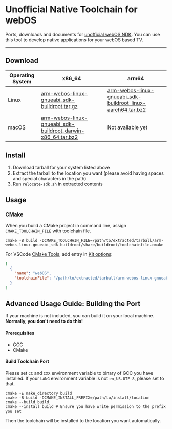 # Unofficial Native Toolchain for webOS

Ports, downloads and documents for [unofficial webOS NDK](https://github.com/openlgtv/buildroot-nc4).
You can use this tool to develop native applications for your webOS based TV.

---

## Download

| Operating System | x86_64                                                                                 | arm64                                                                                  |
|------------------|----------------------------------------------------------------------------------------|----------------------------------------------------------------------------------------|
| Linux            | [arm-webos-linux-gnueabi_sdk-buildroot.tar.gz][toolchain-linux-x86_64]                 | [arm-webos-linux-gnueabi_sdk-buildroot_linux-aarch64.tar.bz2][toolchain-linux-aarch64] |
| macOS            | [arm-webos-linux-gnueabi_sdk-buildroot_darwin-x86_64.tar.bz2][toolchain-darwin-x86_64] | Not available yet                                                                      |

## Install

1. Download tarball for your system listed above
2. Extract the tarball to the location you want (please avoid having spaces and special characters in the path)
3. Run `relocate-sdk.sh` in extracted contents

## Usage

### CMake

When you build a CMake project in command line, assign `CMAKE_TOOLCHAIN_FILE` with toolchain file.

```shell
cmake -B build -DCMAKE_TOOLCHAIN_FILE=/path/to/extracted/tarball/arm-webos-linux-gnueabi_sdk-buildroot/share/buildroot/toolchainfile.cmake
```

For VSCode [CMake Tools](https://github.com/microsoft/vscode-cmake-tools/), add entry in
[Kit options](https://github.com/microsoft/vscode-cmake-tools/blob/main/docs/kits.md#kit-options):

```json
[
  {
    "name": "webOS",
    "toolchainFile": "/path/to/extracted/tarball/arm-webos-linux-gnueabi_sdk-buildroot/share/buildroot/toolchainfile.cmake"
  }
]
```

## Advanced Usage Guide: Building the Port

If your machine is not included, you can build it on your local machine. **Normally, you don't need to do this!**

#### Prerequisites

* GCC
* CMake

#### Build Toolchain Port

Please set `CC` and `CXX` environment variable to binary of GCC you have installed.
If your `LANG` environment variable is not `en_US.UTF-8`, please set to that.

```shell
cmake -E make_directory build
cmake -B build -DCMAKE_INSTALL_PREFIX=/path/to/install/location
cmake --build build 
cmake --install build # Ensure you have write permission to the prefix you set
```

Then the toolchain will be installed to the location you want automatically.

[toolchain-linux-x86_64]: https://github.com/openlgtv/buildroot-nc4/releases/latest/download/arm-webos-linux-gnueabi_sdk-buildroot.tar.gz

[toolchain-linux-aarch64]: https://github.com/webosbrew/native-toolchain/releases/latest/download/arm-webos-linux-gnueabi_sdk-buildroot_linux-aarch64.tar.bz2

[toolchain-darwin-x86_64]: https://github.com/webosbrew/native-toolchain/releases/latest/download/arm-webos-linux-gnueabi_sdk-buildroot_darwin-x86_64.tar.bz2